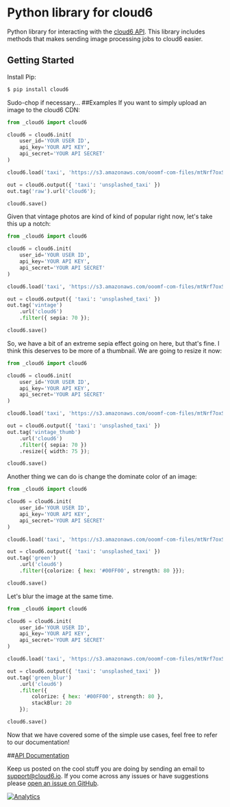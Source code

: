 Python library for cloud6
======================

Python library for interacting with the [cloud6 API](http://cloud6.io). This library includes methods that makes sending image processing jobs to cloud6 easier.

## Getting Started

Install Pip:
```bash
$ pip install cloud6
```
Sudo-chop if necessary...
##Examples
If you want to simply upload an image to the cloud6 CDN:
```python
from _cloud6 import cloud6

cloud6 = cloud6.init(
    user_id='YOUR USER ID',
    api_key='YOUR API KEY',
    api_secret='YOUR API SECRET'
)

cloud6.load('taxi', 'https://s3.amazonaws.com/ooomf-com-files/mtNrf7oxS4uSxTzMBWfQ_DSC_0043.jpg')

out = cloud6.output({ 'taxi': 'unsplashed_taxi' })
out.tag('raw').url('cloud6');

cloud6.save()
```

Given that vintage photos are kind of kind of popular right now, let's take this up a notch:
```python
from _cloud6 import cloud6

cloud6 = cloud6.init(
	user_id='YOUR USER ID',
	api_key='YOUR API KEY',
	api_secret='YOUR API SECRET'
)

cloud6.load('taxi', 'https://s3.amazonaws.com/ooomf-com-files/mtNrf7oxS4uSxTzMBWfQ_DSC_0043.jpg')

out = cloud6.output({ 'taxi': 'unsplashed_taxi' })
out.tag('vintage')
	.url('cloud6')
	.filter({ sepia: 70 });

cloud6.save()
```
So, we have a bit of an extreme sepia effect going on here, but that's fine.  I think this deserves to be more of a thumbnail.  We are going to resize it now:
```python
from _cloud6 import cloud6

cloud6 = cloud6.init(
	user_id='YOUR USER ID',
	api_key='YOUR API KEY',
	api_secret='YOUR API SECRET'
)

cloud6.load('taxi', 'https://s3.amazonaws.com/ooomf-com-files/mtNrf7oxS4uSxTzMBWfQ_DSC_0043.jpg')

out = cloud6.output({ 'taxi': 'unsplashed_taxi' })
out.tag('vintage_thumb')
	.url('cloud6')
	.filter({ sepia: 70 })
	.resize({ width: 75 });

cloud6.save()
```
Another thing we can do is change the dominate color of an image:
```python
from _cloud6 import cloud6

cloud6 = cloud6.init(
	user_id='YOUR USER ID',
	api_key='YOUR API KEY',
	api_secret='YOUR API SECRET'
)

cloud6.load('taxi', 'https://s3.amazonaws.com/ooomf-com-files/mtNrf7oxS4uSxTzMBWfQ_DSC_0043.jpg')

out = cloud6.output({ 'taxi': 'unsplashed_taxi' })
out.tag('green')
	.url('cloud6')
	.filter({colorize: { hex: '#00FF00', strength: 80 }});

cloud6.save()
```
Let's blur the image at the same time.
```python
from _cloud6 import cloud6

cloud6 = cloud6.init(
	user_id='YOUR USER ID',
	api_key='YOUR API KEY',
	api_secret='YOUR API SECRET'
)

cloud6.load('taxi', 'https://s3.amazonaws.com/ooomf-com-files/mtNrf7oxS4uSxTzMBWfQ_DSC_0043.jpg')

out = cloud6.output({ 'taxi': 'unsplashed_taxi' })
out.tag('green_blur')
	.url('cloud6')
	.filter({
		colorize: { hex: '#00FF00', strength: 80 },
		stackBlur: 20
	});

cloud6.save()
```
Now that we have covered some of the simple use cases, feel free to refer to our documentation!

##[API Documentation](https://github.com/cloud6/cloud6-api-docs)

Keep us posted on the cool stuff you are doing by sending an email to <support@cloud6.io>. If you come across any issues or have suggestions please [open an issue on GitHub](https://github.com/cloud6/cloud6-node/issues).

[![Analytics](https://ga-beacon.appspot.com/UA-44211810-2/cloud6-python)](https://github.com/igrigorik/ga-beacon)
